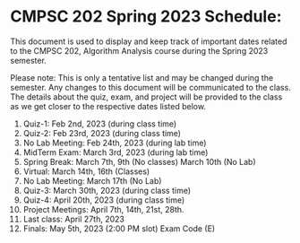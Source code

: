 # CMPSC 202 Spring 2023 Schedule:

This document is used to display and keep track of important dates related to the CMPSC 202, Algorithm Analysis course during the Spring 2023 semester. 

Please note: This is only a tentative list and may be changed during the semester. Any changes to this document will be communicated to the class. The details about the quiz, exam, and project will be provided to the class as we get closer to the respective dates listed below. 

1) Quiz-1: Feb 2nd, 2023 (during class time)
2) Quiz-2: Feb 23rd, 2023 (during class time)
3) No Lab Meeting: Feb 24th, 2023 (during lab time)
4) MidTerm Exam: March 3rd, 2023 (during lab time)
5) Spring Break: March 7th, 9th (No classes) March 10th (No Lab)
6) Virtual: March 14th, 16th (Classes) 
7) No Lab Meeting:  March 17th (No Lab)
8) Quiz-3: March 30th, 2023 (during class time)
9) Quiz-4: April 20th, 2023 (during class time)
10) Project Meetings: April 7th, 14th, 21st, 28th. 
11) Last class: April 27th, 2023
12) Finals: May 5th, 2023 (2:00 PM slot) Exam Code (E)
